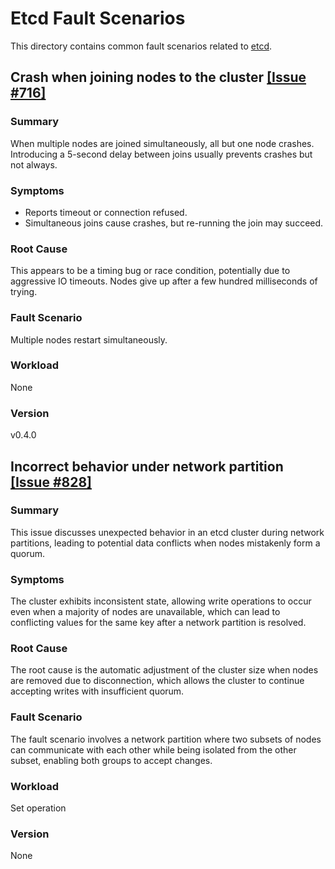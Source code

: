 # Etcd Fault Scenarios

This directory contains common fault scenarios related to [etcd](https://github.com/etcd-io/etcd).

## Crash when joining nodes to the cluster [[Issue #716]](https://github.com/etcd-io/etcd/issues/716)

### Summary
When multiple nodes are joined simultaneously, all but one node crashes. Introducing a 5-second delay between joins usually prevents crashes but not always.

### Symptoms

* Reports timeout or connection refused.
* Simultaneous joins cause crashes, but re-running the join may succeed.

### Root Cause

This appears to be a timing bug or race condition, potentially due to aggressive IO timeouts. Nodes give up after a few hundred milliseconds of trying.

### Fault Scenario

Multiple nodes restart simultaneously.


### Workload

None

### Version

v0.4.0


## Incorrect behavior under network partition [[Issue #828]](https://github.com/etcd-io/etcd/issues/828)

### Summary  

This issue discusses unexpected behavior in an etcd cluster during network partitions, leading to potential data conflicts when nodes mistakenly form a quorum.



### Symptoms  

The cluster exhibits inconsistent state, allowing write operations to occur even when a majority of nodes are unavailable, which can lead to conflicting values for the same key after a network partition is resolved.

### Root Cause

The root cause is the automatic adjustment of the cluster size when nodes are removed due to disconnection, which allows the cluster to continue accepting writes with insufficient quorum.

### Fault Scenario

The fault scenario involves a network partition where two subsets of nodes can communicate with each other while being isolated from the other subset, enabling both groups to accept changes.


### Workload

Set operation

### Version

None